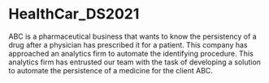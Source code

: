 # HealthCar_DS2021
ABC is a pharmaceutical business that wants to know the persistency of a drug after a physician has prescribed it for a patient. This company has approached an analytics firm to automate the identifying procedure. This analytics firm has entrusted our team with the task of developing a solution to automate the persistence of a medicine for the client ABC.

